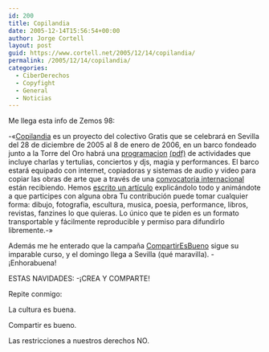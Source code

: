 ```yaml
---
id: 200
title: Copilandia
date: 2005-12-14T15:56:54+00:00
author: Jorge Cortell
layout: post
guid: https://www.cortell.net/2005/12/14/copilandia/
permalink: /2005/12/14/copilandia/
categories:
  - CiberDerechos
  - Copyfight
  - General
  - Noticias
---
```

Me llega esta info de Zemos 98:

-«[Copilandia](https://www.copilandia.org/) es un proyecto del colectivo Gratis que se celebrará en Sevilla del 28 de diciembre de 2005 al 8 de enero de 2006, en un barco fondeado junto a la Torre del Oro habrá una [programacion](https://www.copilandia.org/Programa.htm) [(pdf)](https://www.copilandia.org/Programa_Copilandia.pdf) de actividades que incluye charlas y tertulias, conciertos y djs, magia y performances. El barco estará equipado con internet, copiadoras y sistemas de audio y video para copiar las obras de arte que a través de una [convocatoria internacional](https://www.technorati.com/search/copilandia) están recibiendo. Hemos [escrito un artí­culo](https://www.zemos98.org/spip/article.php3?id_article=168) explicándolo todo y animándote a que participes con alguna obra Tu contribución puede tomar cualquier forma: dibujo, fotografia, escultura, musica, poesia, performance, libros, revistas, fanzines lo que quieras. Lo único que te piden es un formato transportable y fácilmente reproducible y permiso para difundirlo libremente.-»

Además me he enterado que la campaña [CompartirEsBueno](https://www.compartiresbueno.com/) sigue su imparable curso, y el domingo llega a Sevilla (qué maravilla). -¡Enhorabuena!

ESTAS NAVIDADES: -¡CREA Y COMPARTE!

Repite conmigo:
  
La cultura es buena.
  
Compartir es bueno.
  
Las restricciones a nuestros derechos NO.